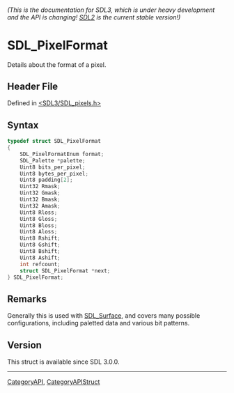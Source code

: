 ###### (This is the documentation for SDL3, which is under heavy development and the API is changing! [SDL2](https://wiki.libsdl.org/SDL2/) is the current stable version!)
# SDL_PixelFormat

Details about the format of a pixel.

## Header File

Defined in [<SDL3/SDL_pixels.h>](https://github.com/libsdl-org/SDL/blob/main/include/SDL3/SDL_pixels.h)

## Syntax

```c
typedef struct SDL_PixelFormat
{
    SDL_PixelFormatEnum format;
    SDL_Palette *palette;
    Uint8 bits_per_pixel;
    Uint8 bytes_per_pixel;
    Uint8 padding[2];
    Uint32 Rmask;
    Uint32 Gmask;
    Uint32 Bmask;
    Uint32 Amask;
    Uint8 Rloss;
    Uint8 Gloss;
    Uint8 Bloss;
    Uint8 Aloss;
    Uint8 Rshift;
    Uint8 Gshift;
    Uint8 Bshift;
    Uint8 Ashift;
    int refcount;
    struct SDL_PixelFormat *next;
} SDL_PixelFormat;
```

## Remarks

Generally this is used with [SDL_Surface](SDL_Surface), and covers many
possible configurations, including paletted data and various bit patterns.

## Version

This struct is available since SDL 3.0.0.

----
[CategoryAPI](CategoryAPI), [CategoryAPIStruct](CategoryAPIStruct)

